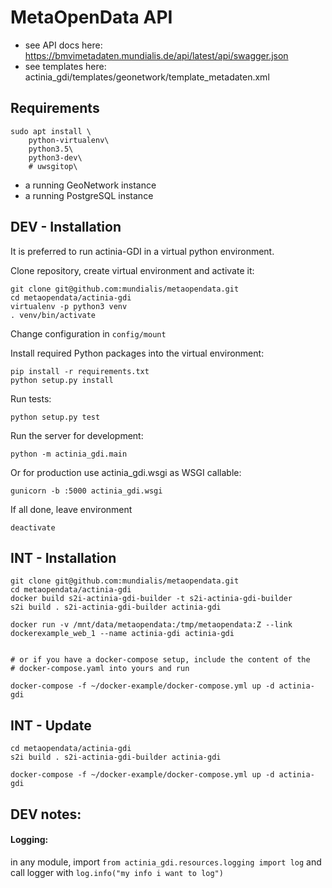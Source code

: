 # MetaOpenData API

* see API docs here: https://bmvimetadaten.mundialis.de/api/latest/api/swagger.json
* see templates here: actinia_gdi/templates/geonetwork/template_metadaten.xml


## Requirements
```
sudo apt install \
    python-virtualenv\
    python3.5\
    python3-dev\
    # uwsgitop\
```
* a running GeoNetwork instance
* a running PostgreSQL instance


## DEV - Installation
It is preferred to run actinia-GDI in a virtual python environment.


Clone repository, create virtual environment and activate it:
```
git clone git@github.com:mundialis/metaopendata.git
cd metaopendata/actinia-gdi
virtualenv -p python3 venv
. venv/bin/activate
```

Change configuration in ```config/mount```

Install required Python packages into the virtual environment:

```
pip install -r requirements.txt
python setup.py install
```
Run tests:
```
python setup.py test
```

Run the server for development:
```
python -m actinia_gdi.main
```

Or for production use actinia_gdi.wsgi as WSGI callable:
```
gunicorn -b :5000 actinia_gdi.wsgi
```

If all done, leave environment
```
deactivate
```

## INT - Installation


```
git clone git@github.com:mundialis/metaopendata.git
cd metaopendata/actinia-gdi
docker build s2i-actinia-gdi-builder -t s2i-actinia-gdi-builder
s2i build . s2i-actinia-gdi-builder actinia-gdi

docker run -v /mnt/data/metaopendata:/tmp/metaopendata:Z --link dockerexample_web_1 --name actinia-gdi actinia-gdi


# or if you have a docker-compose setup, include the content of the
# docker-compose.yaml into yours and run

docker-compose -f ~/docker-example/docker-compose.yml up -d actinia-gdi
```


## INT - Update

```
cd metaopendata/actinia-gdi
s2i build . s2i-actinia-gdi-builder actinia-gdi

docker-compose -f ~/docker-example/docker-compose.yml up -d actinia-gdi
```



## DEV notes:


#### Logging:
in any module, import `from actinia_gdi.resources.logging import log` and call logger with `log.info("my info i want to log")`
